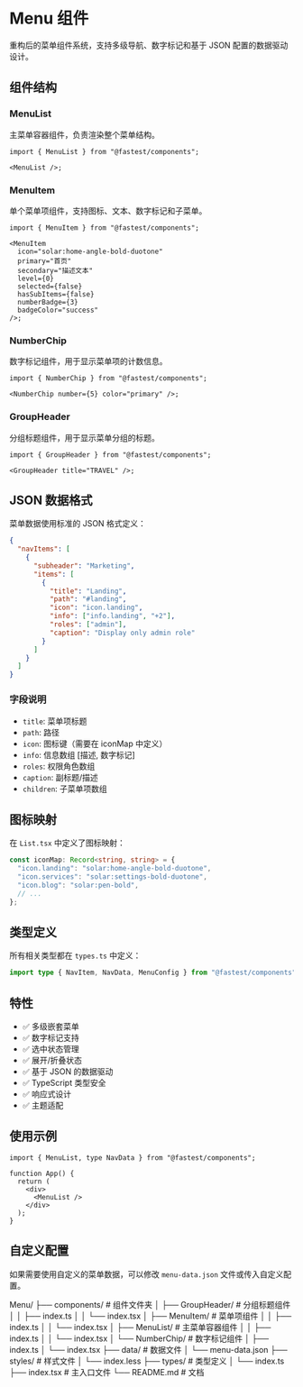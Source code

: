 # Menu 组件

重构后的菜单组件系统，支持多级导航、数字标记和基于 JSON 配置的数据驱动设计。

## 组件结构

### MenuList

主菜单容器组件，负责渲染整个菜单结构。

```tsx
import { MenuList } from "@fastest/components";

<MenuList />;
```

### MenuItem

单个菜单项组件，支持图标、文本、数字标记和子菜单。

```tsx
import { MenuItem } from "@fastest/components";

<MenuItem
  icon="solar:home-angle-bold-duotone"
  primary="首页"
  secondary="描述文本"
  level={0}
  selected={false}
  hasSubItems={false}
  numberBadge={3}
  badgeColor="success"
/>;
```

### NumberChip

数字标记组件，用于显示菜单项的计数信息。

```tsx
import { NumberChip } from "@fastest/components";

<NumberChip number={5} color="primary" />;
```

### GroupHeader

分组标题组件，用于显示菜单分组的标题。

```tsx
import { GroupHeader } from "@fastest/components";

<GroupHeader title="TRAVEL" />;
```

## JSON 数据格式

菜单数据使用标准的 JSON 格式定义：

```json
{
  "navItems": [
    {
      "subheader": "Marketing",
      "items": [
        {
          "title": "Landing",
          "path": "#landing",
          "icon": "icon.landing",
          "info": ["info.landing", "+2"],
          "roles": ["admin"],
          "caption": "Display only admin role"
        }
      ]
    }
  ]
}
```

### 字段说明

- `title`: 菜单项标题
- `path`: 路径
- `icon`: 图标键（需要在 iconMap 中定义）
- `info`: 信息数组 [描述, 数字标记]
- `roles`: 权限角色数组
- `caption`: 副标题/描述
- `children`: 子菜单项数组

## 图标映射

在 `List.tsx` 中定义了图标映射：

```typescript
const iconMap: Record<string, string> = {
  "icon.landing": "solar:home-angle-bold-duotone",
  "icon.services": "solar:settings-bold-duotone",
  "icon.blog": "solar:pen-bold",
  // ...
};
```

## 类型定义

所有相关类型都在 `types.ts` 中定义：

```typescript
import type { NavItem, NavData, MenuConfig } from "@fastest/components";
```

## 特性

- ✅ 多级嵌套菜单
- ✅ 数字标记支持
- ✅ 选中状态管理
- ✅ 展开/折叠状态
- ✅ 基于 JSON 的数据驱动
- ✅ TypeScript 类型安全
- ✅ 响应式设计
- ✅ 主题适配

## 使用示例

```tsx
import { MenuList, type NavData } from "@fastest/components";

function App() {
  return (
    <div>
      <MenuList />
    </div>
  );
}
```

## 自定义配置

如果需要使用自定义的菜单数据，可以修改 `menu-data.json` 文件或传入自定义配置。

Menu/
├── components/           # 组件文件夹
│   ├── GroupHeader/      # 分组标题组件
│   │   ├── index.ts
│   │   └── index.tsx
│   ├── MenuItem/         # 菜单项组件
│   │   ├── index.ts
│   │   └── index.tsx
│   ├── MenuList/         # 主菜单容器组件
│   │   ├── index.ts
│   │   └── index.tsx
│   └── NumberChip/       # 数字标记组件
│       ├── index.ts
│       └── index.tsx
├── data/                 # 数据文件
│   └── menu-data.json
├── styles/               # 样式文件
│   └── index.less
├── types/                # 类型定义
│   └── index.ts
├── index.tsx             # 主入口文件
└── README.md             # 文档